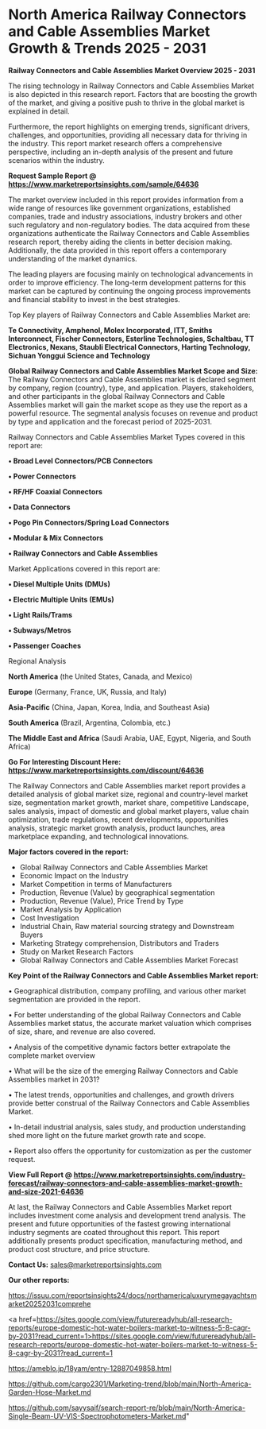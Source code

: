# North America Railway Connectors and Cable Assemblies Market Growth & Trends 2025 - 2031

<Strong> Railway Connectors and Cable Assemblies Market Overview 2025 - 2031</strong>

The rising technology in Railway Connectors and Cable Assemblies Market is also depicted in this research report. Factors that are boosting the growth of the market, and giving a positive push to thrive in the global market is explained in detail.

Furthermore, the report highlights on emerging trends, significant drivers, challenges, and opportunities, providing all necessary data for thriving in the industry. This report market research offers a comprehensive perspective, including an in-depth analysis of the present and future scenarios within the industry.

<strong>Request Sample Report @ <a href=https://www.marketreportsinsights.com/sample/64636>https://www.marketreportsinsights.com/sample/64636</a></strong>

The market overview included in this report provides information from a wide range of resources like government organizations, established companies, trade and industry associations, industry brokers and other such regulatory and non-regulatory bodies. The data acquired from these organizations authenticate the Railway Connectors and Cable Assemblies research report, thereby aiding the clients in better decision making. Additionally, the data provided in this report offers a contemporary understanding of the market dynamics.

The leading players are focusing mainly on technological advancements in order to improve efficiency. The long-term development patterns for this market can be captured by continuing the ongoing process improvements and financial stability to invest in the best strategies.

Top Key players of Railway Connectors and Cable Assemblies Market are:

<strong>Te Connectivity, Amphenol, Molex Incorporated, ITT, Smiths Interconnect, Fischer Connectors, Esterline Technologies, Schaltbau, TT Electronics, Nexans, Staubli Electrical Connectors, Harting Technology, Sichuan Yonggui Science and Technology</strong>

<strong><b>Global Railway Connectors and Cable Assemblies Market Scope and Size:</b></strong>
The Railway Connectors and Cable Assemblies market is declared segment by company, region (country), type, and application. Players, stakeholders, and other participants in the global Railway Connectors and Cable Assemblies market will gain the market scope as they use the report as a powerful resource. The segmental analysis focuses on revenue and product by type and application and the forecast period of 2025-2031.

Railway Connectors and Cable Assemblies Market Types covered in this report are:

<strong>• Broad Level Connectors/PCB Connectors

• Power Connectors

• RF/HF Coaxial Connectors

• Data Connectors

• Pogo Pin Connectors/Spring Load Connectors

• Modular & Mix Connectors

• Railway Connectors and Cable Assemblies</strong>

Market Applications covered in this report are:

<strong>• Diesel Multiple Units (DMUs)

• Electric Multiple Units (EMUs)

• Light Rails/Trams

• Subways/Metros

• Passenger Coaches</strong> 

Regional Analysis

<strong>North America</strong> (the United States, Canada, and Mexico)

<strong>Europe</strong> (Germany, France, UK, Russia, and Italy)

<strong>Asia-Pacific</strong> (China, Japan, Korea, India, and Southeast Asia)

<strong>South America</strong> (Brazil, Argentina, Colombia, etc.)

<strong>The Middle East and Africa</strong> (Saudi Arabia, UAE, Egypt, Nigeria, and South Africa)

<strong>Go For Interesting Discount Here: <a href=https://www.marketreportsinsights.com/discount/64636>https://www.marketreportsinsights.com/discount/64636</a></strong>

The Railway Connectors and Cable Assemblies market report provides a detailed analysis of global market size, regional and country-level market size, segmentation market growth, market share, competitive Landscape, sales analysis, impact of domestic and global market players, value chain optimization, trade regulations, recent developments, opportunities analysis, strategic market growth analysis, product launches, area marketplace expanding, and technological innovations.

<strong><b>Major factors covered in the report:</b></strong>
<ul>
  <li>Global Railway Connectors and Cable Assemblies Market </li>
  <li>Economic Impact on the Industry</li>
  <li>Market Competition in terms of Manufacturers</li>
  <li>Production, Revenue (Value) by geographical segmentation</li>
  <li>Production, Revenue (Value), Price Trend by Type</li>
  <li>Market Analysis by Application</li>
  <li>Cost Investigation</li>
  <li>Industrial Chain, Raw material sourcing strategy and Downstream Buyers</li>
  <li>Marketing Strategy comprehension, Distributors and Traders</li>
  <li>Study on Market Research Factors</li>
  <li>Global Railway Connectors and Cable Assemblies Market Forecast</li>
</ul>

<strong><b>Key Point of the Railway Connectors and Cable Assemblies Market report:</b></strong>

• Geographical distribution, company profiling, and various other market segmentation are provided in the report.

• For better understanding of the global Railway Connectors and Cable Assemblies market status, the accurate market valuation which comprises of size, share, and revenue are also covered.

• Analysis of the competitive dynamic factors better extrapolate the complete market overview

• What will be the size of the emerging Railway Connectors and Cable Assemblies market in 2031?

• The latest trends, opportunities and challenges, and growth drivers provide better construal of the Railway Connectors and Cable Assemblies Market.

• In-detail industrial analysis, sales study, and production understanding shed more light on the future market growth rate and scope.

• Report also offers the opportunity for customization as per the customer request.

<strong><b>View Full Report @ <a href=https://www.marketreportsinsights.com/industry-forecast/railway-connectors-and-cable-assemblies-market-growth-and-size-2021-64636>https://www.marketreportsinsights.com/industry-forecast/railway-connectors-and-cable-assemblies-market-growth-and-size-2021-64636</a></b></strong>


At last, the Railway Connectors and Cable Assemblies Market report includes investment come analysis and development trend analysis. The present and future opportunities of the fastest growing international industry segments are coated throughout this report. This report additionally presents product specification, manufacturing method, and product cost structure, and price structure.

<strong>Contact Us:</strong>
sales@marketreportsinsights.com

<strong>Our other reports:</strong>

<a href=https://issuu.com/reportsinsights24/docs/northamericaluxurymegayachtsmarket20252031comprehe>https://issuu.com/reportsinsights24/docs/northamericaluxurymegayachtsmarket20252031comprehe</a>

<a href=https://sites.google.com/view/futurereadyhub/all-research-reports/europe-domestic-hot-water-boilers-market-to-witness-5-8-cagr-by-2031?read_current=1>https://sites.google.com/view/futurereadyhub/all-research-reports/europe-domestic-hot-water-boilers-market-to-witness-5-8-cagr-by-2031?read_current=1</a>

<a href=https://ameblo.jp/18yam/entry-12887049858.html>https://ameblo.jp/18yam/entry-12887049858.html</a>

<a href=https://github.com/cargo2301/Marketing-trend/blob/main/North-America-Garden-Hose-Market.md>https://github.com/cargo2301/Marketing-trend/blob/main/North-America-Garden-Hose-Market.md</a>

<a href=https://github.com/sayysaif/search-report-re/blob/main/North-America-Single-Beam-UV-VIS-Spectrophotometers-Market.md>https://github.com/sayysaif/search-report-re/blob/main/North-America-Single-Beam-UV-VIS-Spectrophotometers-Market.md</a>"
